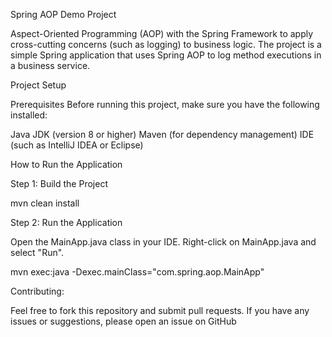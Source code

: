 Spring AOP Demo Project

Aspect-Oriented Programming (AOP) with the Spring Framework to apply cross-cutting concerns (such as logging) to business logic. The project is a simple Spring application that uses Spring AOP to log method executions in a business service.

Project Setup

Prerequisites
Before running this project, make sure you have the following installed:

Java JDK (version 8 or higher)
Maven (for dependency management)
IDE (such as IntelliJ IDEA or Eclipse)


How to Run the Application

Step 1: Build the Project

mvn clean install

Step 2: Run the Application

Open the MainApp.java class in your IDE.
Right-click on MainApp.java and select "Run".

mvn exec:java -Dexec.mainClass="com.spring.aop.MainApp"

Contributing:

Feel free to fork this repository and submit pull requests. If you have any issues or suggestions, please open an issue on GitHub